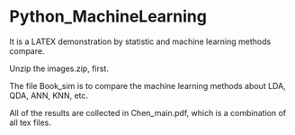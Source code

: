 # Python_MachineLearning
It is a LATEX demonstration by statistic and machine learning methods compare.

Unzip the images.zip, first.

The file Book_sim is to compare the machine learning methods about LDA, QDA, ANN, KNN, etc.

All of the results are collected in Chen_main.pdf, which is a combination of all tex files.
